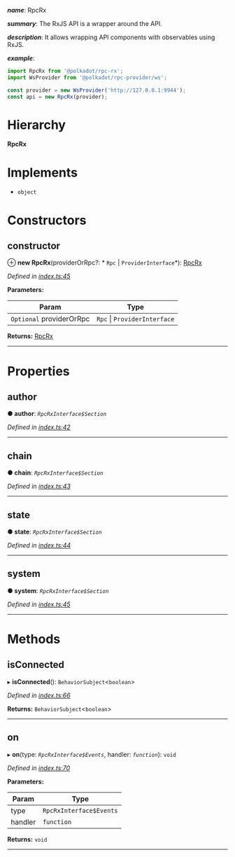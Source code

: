 

*__name__*: RpcRx

*__summary__*: The RxJS API is a wrapper around the API.

*__description__*: It allows wrapping API components with observables using RxJS.

*__example__*:   

```javascript
import RpcRx from '@polkadot/rpc-rx';
import WsProvider from '@polkadot/rpc-provider/ws';

const provider = new WsProvider('http://127.0.0.1:9944');
const api = new RpcRx(provider);
```

# Hierarchy

**RpcRx**

# Implements

* `object`

# Constructors

<a id="constructor"></a>

##  constructor

⊕ **new RpcRx**(providerOrRpc?: * `Rpc` &#124; `ProviderInterface`*): [RpcRx](_index_.rpcrx.md)

*Defined in [index.ts:45](https://github.com/polkadot-js/api/blob/73710b7/packages/rpc-rx/src/index.ts#L45)*

**Parameters:**

| Param | Type |
| ------ | ------ |
| `Optional` providerOrRpc |  `Rpc` &#124; `ProviderInterface`|

**Returns:** [RpcRx](_index_.rpcrx.md)

___

# Properties

<a id="author"></a>

##  author

**● author**: *`RpcRxInterface$Section`*

*Defined in [index.ts:42](https://github.com/polkadot-js/api/blob/73710b7/packages/rpc-rx/src/index.ts#L42)*

___
<a id="chain"></a>

##  chain

**● chain**: *`RpcRxInterface$Section`*

*Defined in [index.ts:43](https://github.com/polkadot-js/api/blob/73710b7/packages/rpc-rx/src/index.ts#L43)*

___
<a id="state"></a>

##  state

**● state**: *`RpcRxInterface$Section`*

*Defined in [index.ts:44](https://github.com/polkadot-js/api/blob/73710b7/packages/rpc-rx/src/index.ts#L44)*

___
<a id="system"></a>

##  system

**● system**: *`RpcRxInterface$Section`*

*Defined in [index.ts:45](https://github.com/polkadot-js/api/blob/73710b7/packages/rpc-rx/src/index.ts#L45)*

___

# Methods

<a id="isconnected"></a>

##  isConnected

▸ **isConnected**(): `BehaviorSubject`<`boolean`>

*Defined in [index.ts:66](https://github.com/polkadot-js/api/blob/73710b7/packages/rpc-rx/src/index.ts#L66)*

**Returns:** `BehaviorSubject`<`boolean`>

___
<a id="on"></a>

##  on

▸ **on**(type: *`RpcRxInterface$Events`*, handler: *`function`*): `void`

*Defined in [index.ts:70](https://github.com/polkadot-js/api/blob/73710b7/packages/rpc-rx/src/index.ts#L70)*

**Parameters:**

| Param | Type |
| ------ | ------ |
| type | `RpcRxInterface$Events` |
| handler | `function` |

**Returns:** `void`

___

